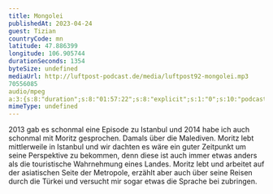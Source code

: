 ```yaml
---
title: Mongolei
publishedAt: 2023-04-24
guest: Tizian
countryCode: mn
latitude: 47.886399
longitude: 106.905744
durationSeconds: 1354
byteSize: undefined 
mediaUrl: http://luftpost-podcast.de/media/luftpost92-mongolei.mp3
70556085
audio/mpeg
a:3:{s:8:"duration";s:8:"01:57:22";s:8:"explicit";s:1:"0";s:10:"podcast_id";s:0:"";}
mimeType: undefined
---
```


2013 gab es schonmal eine Episode zu Istanbul und 2014 habe ich auch schonmal mit Moritz gesprochen. Damals über die Malediven. Moritz lebt mittlerweile in Istanbul und wir dachten es wäre ein guter Zeitpunkt um seine Perspektive zu bekommen, denn diese ist auch immer etwas anders als die touristische Wahrnehmung eines Landes. Moritz lebt und arbeitet auf der asiatischen Seite der Metropole, erzählt aber auch über seine Reisen durch die Türkei und versucht mir sogar etwas die Sprache bei zubringen.
